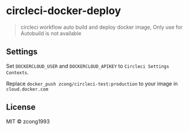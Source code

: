 # circleci-docker-deploy

> circleci workflow auto build and deploy docker image, Only use for Autobuild is not available

## Settings

Set `DOCKERCLOUD_USER` and `DOCKERCLOUD_APIKEY` to `Circleci Settings Contexts`.

Replace `docker_push zcong/circleci-test:production` to your image in `cloud.docker.com`

## License

MIT &copy; zcong1993
